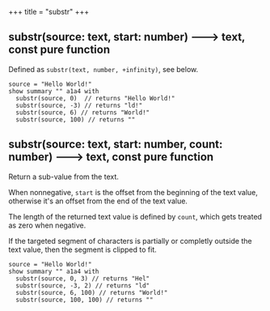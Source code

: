 +++
title = "substr"
+++

## substr(source: text, start: number) 🡒 text, const pure function

Defined as `substr(text, number, +infinity)`, see below.

```envision
source = "Hello World!"
show summary "" a1a4 with
  substr(source, 0)  // returns "Hello World!"
  substr(source, -3) // returns "ld!"
  substr(source, 6) // returns "World!"
  substr(source, 100) // returns ""
```

## substr(source: text, start: number, count: number) 🡒 text, const pure function

Return a sub-value from the text.

When nonnegative, `start` is the offset from the beginning of the text value, otherwise it's an offset from the end of the text value.

The length of the returned text value is defined by `count`, which gets treated as zero when negative.

If the targeted segment of characters is partially or completly outside the text value, then the segment is clipped to fit.

```envision
source = "Hello World!"
show summary "" a1a4 with
  substr(source, 0, 3) // returns "Hel"
  substr(source, -3, 2) // returns "ld"
  substr(source, 6, 100) // returns "World!"
  substr(source, 100, 100) // returns ""
```
